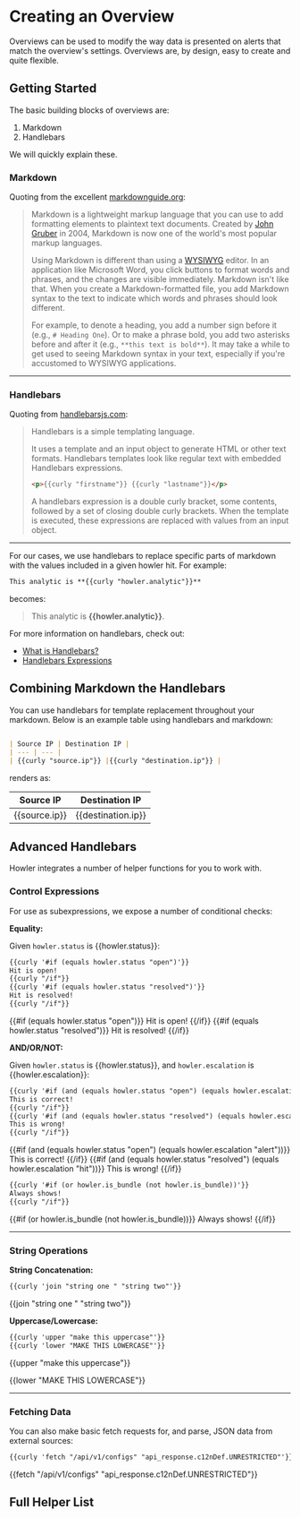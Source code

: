 # Creating an Overview

Overviews can be used to modify the way data is presented on alerts that match the overview's settings. Overviews are, by design, easy to create and quite flexible.

## Getting Started

The basic building blocks of overviews are:

1. Markdown
2. Handlebars

We will quickly explain these.

### Markdown

Quoting from the excellent [markdownguide.org](https://www.markdownguide.org/getting-started/):

> Markdown is a lightweight markup language that you can use to add formatting elements to plaintext text documents. Created by [John Gruber](https://daringfireball.net/projects/markdown/) in 2004, Markdown is now one of the world's most popular markup languages.
>
> Using Markdown is different than using a [WYSIWYG](https://en.wikipedia.org/wiki/WYSIWYG) editor. In an application like Microsoft Word, you click buttons to format words and phrases, and the changes are visible immediately. Markdown isn't like that. When you create a Markdown-formatted file, you add Markdown syntax to the text to indicate which words and phrases should look different.
>
> For example, to denote a heading, you add a number sign before it (e.g., `# Heading One`). Or to make a phrase bold, you add two asterisks before and after it (e.g., `**this text is bold**`). It may take a while to get used to seeing Markdown syntax in your text, especially if you're accustomed to WYSIWYG applications.

---

### Handlebars

Quoting from [handlebarsjs.com](https://handlebarsjs.com/guide/):

> Handlebars is a simple templating language.
>
> It uses a template and an input object to generate HTML or other text formats. Handlebars templates look like regular text with embedded Handlebars expressions.
>
>```html
> <p>{{curly "firstname"}} {{curly "lastname"}}</p>
>```
>
> A handlebars expression is a double curly bracket, some contents, followed by a set of closing double curly brackets. When the template is executed, these expressions are replaced with values from an input object.

---

For our cases, we use handlebars to replace specific parts of markdown with the values included in a given howler hit. For example:

```markdown
This analytic is **{{curly "howler.analytic"}}**
```

becomes:

> This analytic is **{{howler.analytic}}**.

For more information on handlebars, check out:

- [What is Handlebars?](https://handlebarsjs.com/guide/#what-is-handlebars)
- [Handlebars Expressions](https://handlebarsjs.com/guide/expressions.html)

## Combining Markdown the Handlebars

You can use handlebars for template replacement throughout your markdown. Below is an example table using handlebars and markdown:

```markdown

| Source IP | Destination IP |
| --- | --- |
| {{curly "source.ip"}} |{{curly "destination.ip"}} |
```

renders as:

| Source IP | Destination IP |
| --- | --- |
| {{source.ip}} |{{destination.ip}} |

## Advanced Handlebars

Howler integrates a number of helper functions for you to work with.

### Control Expressions

For use as subexpressions, we expose a number of conditional checks:

**Equality:**

Given `howler.status` is {{howler.status}}:

```markdown
{{curly '#if (equals howler.status "open")'}}
Hit is open!
{{curly "/if"}}
{{curly '#if (equals howler.status "resolved")'}}
Hit is resolved!
{{curly "/if"}}
```

{{#if (equals howler.status "open")}}
Hit is open!
{{/if}}
{{#if (equals howler.status "resolved")}}
Hit is resolved!
{{/if}}

**AND/OR/NOT:**

Given `howler.status` is {{howler.status}}, and `howler.escalation` is {{howler.escalation}}:

```markdown
{{curly '#if (and (equals howler.status "open") (equals howler.escalation "alert"))'}}
This is correct!
{{curly "/if"}}
{{curly '#if (and (equals howler.status "resolved") (equals howler.escalation "hit"))'}}
This is wrong!
{{curly "/if"}}
```

{{#if (and (equals howler.status "open") (equals howler.escalation "alert"))}}
This is correct!
{{/if}}
{{#if (and (equals howler.status "resolved") (equals howler.escalation "hit"))}}
This is wrong!
{{/if}}

```markdown
{{curly '#if (or howler.is_bundle (not howler.is_bundle))'}}
Always shows!
{{curly "/if"}}
```

{{#if (or howler.is_bundle (not howler.is_bundle))}}
Always shows!
{{/if}}

---

### String Operations

**String Concatenation:**

```markdown
{{curly 'join "string one " "string two"'}}
```

{{join "string one " "string two"}}

**Uppercase/Lowercase:**

```markdown
{{curly 'upper "make this uppercase"'}}
{{curly 'lower "MAKE THIS LOWERCASE"'}}
```

{{upper "make this uppercase"}}

{{lower "MAKE THIS LOWERCASE"}}

---

### Fetching Data

You can also make basic fetch requests for, and parse, JSON data from external sources:

```markdown
{{curly 'fetch "/api/v1/configs" "api_response.c12nDef.UNRESTRICTED"'}}
```

{{fetch "/api/v1/configs" "api_response.c12nDef.UNRESTRICTED"}}

## Full Helper List
